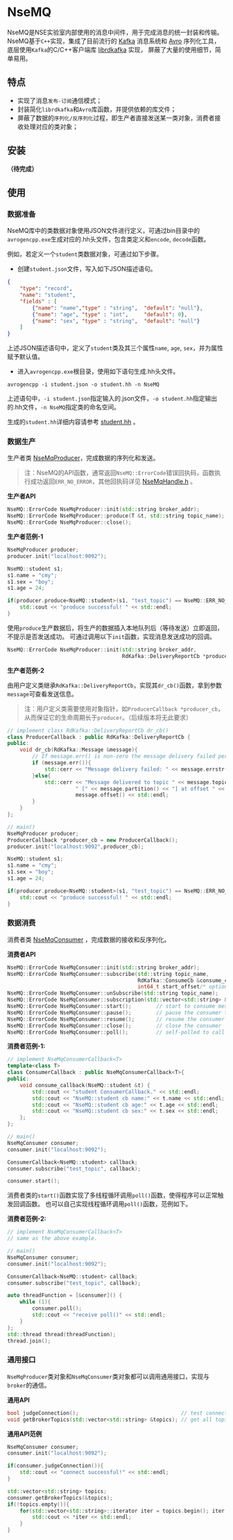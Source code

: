 # NseMQ
NseMQ是NSE实验室内部使用的消息中间件，用于完成消息的统一封装和传输。
NseMQ基于`C++`实现，集成了目前流行的 [Kafka](http://kafka.apachecn.org/) 消息系统和 [Avro](http://avro.apache.org/) 序列化工具，
底层使用`Kafka`的C/C++客户端库 [librdkafka](https://github.com/edenhill/librdkafka) 实现， 屏蔽了大量的使用细节，简单易用。

## 特点

* 实现了消息`发布-订阅`通信模式；
* 封装简化`librdkafka`和`Avro`库函数，并提供依赖的库文件；
* 屏蔽了数据的`序列化/反序列化`过程，即生产者直接发送某一类对象，消费者接收处理对应的类对象；

## 安装
**（待完成）**

## 使用

### 数据准备

NseMQ库中的类数据对象使用JSON文件进行定义，可通过bin目录中的`avrogencpp.exe`生成对应的.hh头文件，包含类定义和`encode`, `decode`函数。

例如，若定义一个`student`类数据对象，可通过如下步骤。

* 创建`student.json`文件，写入如下JSON描述语句。

```json
{
    "type": "record", 
    "name": "student",
    "fields" : [
        {"name": "name","type" : "string",  "default": "null"},
        {"name": "age", "type" : "int",     "default": 0},
        {"name": "sex", "type" : "string",  "default": "null"}
    ]
}
```
上述JSON描述语句中，定义了`student`类及其三个属性`name`, `age`, `sex`，并为属性赋予默认值。

* 进入`avrogencpp.exe`根目录，使用如下语句生成.hh头文件。

```shell script
avrogencpp -i student.json -o student.hh -n NseMQ
```

上述语句中，`-i student.json`指定输入的.json文件，`-o student.hh`指定输出的.hh文件，`-n NseMQ`指定类的命名空间。

生成的`student.hh`详细内容请参考 [student.hh](examples/student.hh) 。

### 数据生产

生产者类 [NseMqProducer](src/NseMqProducer.h)，完成数据的序列化和发送。

> 注：NseMQ的API函数，通常返回`NseMQ::ErrorCode`错误回执码，函数执行成功返回`ERR_NO_ERROR`，其他回执码详见 [NseMqHandle.h](src/NseMqHandle.h) 。

**生产者API**

```c++
NseMQ::ErrorCode NseMqProducer::init(std::string broker_addr);          // initialize producer
NseMQ::ErrorCode NseMqProducer::produce(T &t, std::string topic_name);  // produce message with object 't' and topic 'topic_name'
NseMQ::ErrorCode NseMqProducer::close();                                // close producer and clear memory
```

**生产者范例-1**

```c++
NseMqProducer producer;
producer.init("localhost:9092");

NseMQ::student s1;
s1.name = "cmy";
s1.sex = "boy";
s1.age = 24;

if(producer.produce<NseMQ::student>(s1, "test_topic") == NseMQ::ERR_NO_ERROR){
    std::cout << "produce successful! " << std::endl;
}
```

使用`produce`生产数据后，将生产的数据插入本地队列后（等待发送）立即返回，不提示是否发送成功。
可通过调用以下`init`函数，实现消息发送成功的回调。
```c++
NseMQ::ErrorCode NseMqProducer::init(std::string broker_addr,
                                     RdKafka::DeliveryReportCb *producer_cb);
```

**生产者范例-2**

由用户定义类继承`RdKafka::DeliveryReportCb`，实现其`dr_cb()`函数，拿到参数`message`可查看发送信息。

> 注：用户定义类需要使用对象指针，如`ProducerCallback *producer_cb`，从而保证它的生命周期长于`producer`。（后续版本将无此要求）
```c++
// implement class RdKafka::DeliveryReportCb dr_cb()
class ProducerCallback : public RdKafka::DeliveryReportCb {
public:
    void dr_cb(RdKafka::Message &message){
        // If message.err() is non-zero the message delivery failed permanently for the message.
        if (message.err()){
            std::cerr << "Message delivery failed: " << message.errstr() << std::endl;
        }else{
            std::cerr << "Message delivered to topic " << message.topic_name() <<
                      " [" << message.partition() << "] at offset " <<
                      message.offset() << std::endl;
        }
    }
};

// main()
NseMqProducer producer;
ProducerCallback *producer_cb = new ProducerCallback();
producer.init("localhost:9092",producer_cb);

NseMQ::student s1;
s1.name = "cmy";
s1.sex = "boy";
s1.age = 24;

if(producer.produce<NseMQ::student>(s1, "test_topic") == NseMQ::ERR_NO_ERROR){
    std::cout << "produce successful! " << std::endl;
}
```

### 数据消费

消费者类 [NseMqConsumer](src/NseMqConsumer.h) ，完成数据的接收和反序列化。

**消费者API**

```c++
NseMQ::ErrorCode NseMqConsumer::init(std::string broker_addr);                  // initialize consumer
NseMQ::ErrorCode NseMqConsumer::subscribe(std::string topic_name,
                                          RdKafka::ConsumeCb &consume_cb,
                                          int64_t start_offset/* optional */);  // subscribe topic and bind consume callback
NseMQ::ErrorCode NseMqConsumer::unSubscribe(std::string topic_name);            // unsubscribe topic
NseMQ::ErrorCode NseMqConsumer::subscription(std::vector<std::string> &topics); // get a list of subscribed topic names.
NseMQ::ErrorCode NseMqConsumer::start();        // start to consume message from broker
NseMQ::ErrorCode NseMqConsumer::pause();        // pause the consumer thread
NseMQ::ErrorCode NseMqConsumer::resume();       // resume the consumer thread.
NseMQ::ErrorCode NseMqConsumer::close();        // close the consumer
NseMQ::ErrorCode NseMqConsumer::poll();         // self-polled to call the topic consumer callback
```

**消费者范例-1:**
```c++
// implement NseMqConsumerCallback<T>
template<class T>
class ConsumerCallback : public NseMqConsumerCallback<T>{
public:
    void consume_callback(NseMQ::student &t) {
        std::cout << "student ConsumerCallback." << std::endl;
        std::cout << "NseMQ::student cb name:" << t.name << std::endl;
        std::cout << "NseMQ::student cb age:" << t.age << std::endl;
        std::cout << "NseMQ::student cb sex:" << t.sex << std::endl;
    };
};

// main()
NseMqConsumer consumer;
consumer.init("localhost:9092");

ConsumerCallback<NseMQ::student> callback;
consumer.subscribe("test_topic", callback);

consumer.start();
```

消费者类的`start()`函数实现了多线程循环调用`poll()`函数，使得程序可以正常触发回调函数。
也可以自己实现线程循环调用`poll()`函数，范例如下。

**消费者范例-2:**
```c++
// implement NseMqConsumerCallback<T> 
// same as the above example.

// main()
NseMqConsumer consumer;
consumer.init("localhost:9092");

ConsumerCallback<NseMQ::student> callback;
consumer.subscribe("test_topic", callback);

auto threadFunction = [&consumer]() {
    while (1){
        consumer.poll();
        std::cout << "receive poll()" << std::endl;
    }
};
std::thread thread(threadFunction);
thread.join();
```


### 通用接口
`NseMqProducer`类对象和`NseMqConsumer`类对象都可以调用通用接口，实现与`broker`的通信。

**通用API**
```c++
bool judgeConnection();                                 // test connection with broker.
void getBrokerTopics(std::vector<std::string> &topics); // get all topics from broker.
```

**通用API范例**
```c++
NseMqConsumer consumer;
consumer.init("localhost:9092");

if(consumer.judgeConnection()){
    std::cout << "connect successful!" << std::endl;
}

std::vector<std::string> topics;
consumer.getBrokerTopics(&topics);
if(!topics.empty()){
    for(std::vector<std::string>::iterator iter = topics.begin(); iter != topics.end(); iter++){
        std::cout << *iter << std::endl;
    }
}
```
